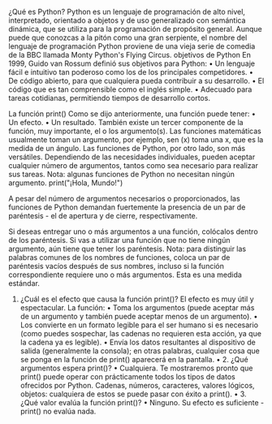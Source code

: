 ¿Qué es Python?
Python es un lenguaje de programación de alto nivel, interpretado, orientado a objetos y de uso generalizado con semántica dinámica, que se utiliza para la programación de propósito general.
Aunque puede que conozcas a la pitón como una gran serpiente, el nombre del lenguaje de programación Python proviene de una vieja serie de comedia de la BBC llamada Monty Python's Flying Circus.
objetivos de Python
En 1999, Guido van Rossum definió sus objetivos para Python:
•	Un lenguaje fácil e intuitivo tan poderoso como los de los principales competidores.
•	De código abierto, para que cualquiera pueda contribuir a su desarrollo.
•	El código que es tan comprensible como el inglés simple.
•	Adecuado para tareas cotidianas, permitiendo tiempos de desarrollo cortos.


La función print()
Como se dijo anteriormente, una función puede tener:
•	Un efecto.
•	Un resultado.
También existe un tercer componente de la función, muy importante, el o los argumento(s).
Las funciones matemáticas usualmente toman un argumento, por ejemplo, sen (x) toma una x, que es la medida de un ángulo.
Las funciones de Python, por otro lado, son más versátiles. Dependiendo de las necesidades individuales, pueden aceptar cualquier número de argumentos, tantos como sea necesario para realizar sus tareas. Nota: algunas funciones de Python no necesitan ningún argumento.
print("¡Hola, Mundo!")



A pesar del número de argumentos necesarios o proporcionados, las funciones de Python demandan fuertemente la presencia de un par de paréntesis - el de apertura y de cierre, respectivamente.


Si deseas entregar uno o más argumentos a una función, colócalos dentro de los paréntesis. Si vas a utilizar una función que no tiene ningún argumento, aún tiene que tener los paréntesis.
Nota: para distinguir las palabras comunes de los nombres de funciones, coloca un par de paréntesis vacíos después de sus nombres, incluso si la función correspondiente requiere uno o más argumentos. Esta es una medida estándar.
1. ¿Cuál es el efecto que causa la función print()?
El efecto es muy útil y espectacular. La función:
•	Toma los argumentos (puede aceptar más de un argumento y también puede aceptar menos de un argumento).
•	Los convierte en un formato legible para el ser humano si es necesario (como puedes sospechar, las cadenas no requieren esta acción, ya que la cadena ya es legible).
•	Envía los datos resultantes al dispositivo de salida (generalmente la consola); en otras palabras, cualquier cosa que se ponga en la función de print() aparecerá en la pantalla.
•	2. ¿Qué argumentos espera print()?
•	Cualquiera. Te mostraremos pronto que print() puede operar con prácticamente todos los tipos de datos ofrecidos por Python. Cadenas, números, caracteres, valores lógicos, objetos: cualquiera de estos se puede pasar con éxito a print().
•	3. ¿Qué valor evalúa la función print()?
•	Ninguno. Su efecto es suficiente - print() no evalúa nada.

